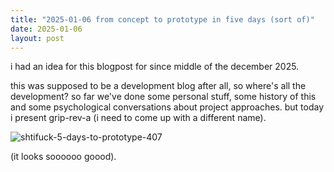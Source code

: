 ```yaml
---
title: "2025-01-06 from concept to prototype in five days (sort of)"
date: 2025-01-06
layout: post
---
```


i had an idea for this blogpost for since middle of the december 2025. <br />

this was supposed to be a development blog after all, so where's all the development? so far we've done some personal stuff, some history of this and some psychological conversations about project approaches. but today i present grip-rev-a (i need to come up with a different name). <br />

![shtifuck-5-days-to-prototype-407](https://github.com/user-attachments/assets/e7d3e2f6-b7fc-411b-9137-1808ebe5a301)

(it looks soooooo goood).  <br />
